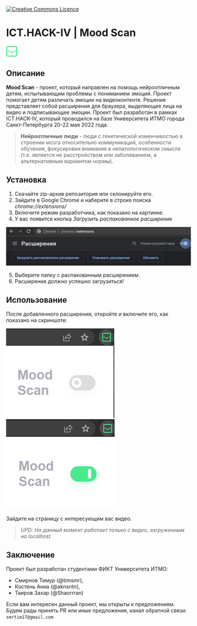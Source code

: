 <a rel="license" href="https://github.com/timsmr/ICT.HACK-IV/blob/main/LICENSE"><img alt="Creative Commons Licence"
style="border-width:0" src="https://camo.githubusercontent.com/8935c1c469baaaff5f6efbce5bf38e51b2e8c8502ab49336064cc2bf05b0cd30/68747470733a2f2f696d672e736869656c64732e696f2f6769746875622f6c6963656e73652f65766c6b6f2f4943546f6e426f74" /></a>


# ICT.HACK-IV | __Mood Scan__  
<img alt="logo"
style="width:30px" src="./img/logo-g.png" /> 

## Описание

__Mood Scan__ - проект, который направлен на помощь нейроотличным детям, испытывающим проблемы с пониманием эмоций. Проект помогает детям различать эмоции на видеоконтенте. Решение представляет собой расширения для браузера, выделяющее лица на видео и подписывающее эмоции. Проект был разработан в рамках ICT.HACK-IV, который проводился  на базе Университета ИТМО города Санкт-Петербурга 20-22 мая 2022 года.

> **Нейроотличные люди** - люди с генетической изменчивостью в строении мозга относительно коммуникаций, особенности обучения, фокусировки внимания в непатологическом смысле (т.е. является не расстройством или заболеванием, а альтернативным вариантом нормы).

## Установка
 
1. Скачайте zip-архив репозитория или склонируйте его.
2. Зайдите в Google Chrome и наберите в строке поиска *chrome://extensions/*
3. Включите режим разработчика, как показано на картинке. 
4. У вас появится кнопка *Загрузить распакованное расширение*  

![image info](/pic1.png)  

5. Выберите папку с распакованным расширением. 
6. Расширение должно успешно загрузиться!


## Использование

После добавленного расширения, откройте и включите его, как показано на скриншоте:

![image info](/pic2.png) ![image info](/pic3.png)

Зайдите на страницу с интересующим вас видео.

>*UPD: На данный момент работает только с видео, загруженным на localhost*

## Заключение

Проект был разработан студентами ФИКТ Университета ИТМО:<br>
  * Смирнов Тимур (@timsmr),
  * Костень Анна (@aknsntn),
  * Таиров Захар (@Shaorrran)

Если вам интересен данный проект, мы открыты к предложениям. Будем рады принять PR или иные предложения, канал обратной связи: `smrtim17@gmail.com`
